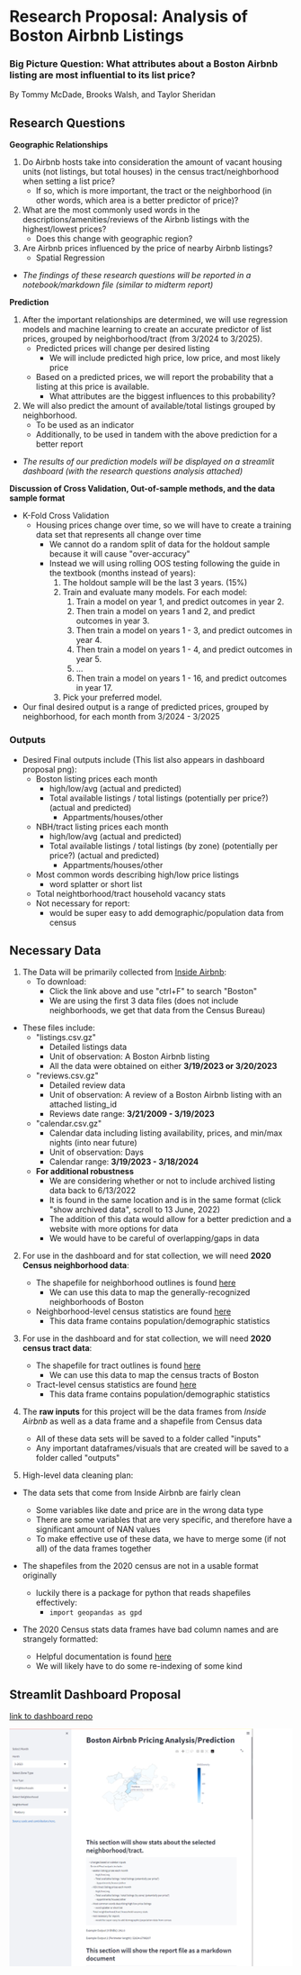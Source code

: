 # Research Proposal: Analysis of Boston Airbnb Listings
### Big Picture Question: What attributes about a Boston Airbnb listing are most influential to its list price?

By Tommy McDade, Brooks Walsh, and Taylor Sheridan

## Research Questions

**Geographic Relationships**
1. Do Airbnb hosts take into consideration the amount of vacant housing units (not listings, but total houses) in the census tract/neighborhood when setting a list price?
    - If so, which is more important, the tract or the neighborhood (in other words, which area is a better predictor of price)?
2. What are the most commonly used words in the descriptions/amenities/reviews of the Airbnb listings with the highest/lowest prices?
    - Does this change with geographic region?
3. Are Airbnb prices influenced by the price of nearby Airbnb listings?
    - Spatial Regression
    
- *The findings of these research questions will be reported in a notebook/markdown file (similar to midterm report)*

**Prediction**
1. After the important relationships are determined, we will use regression models and machine learning to create an accurate predictor of list prices, grouped by neighborhood/tract (from 3/2024 to 3/2025). 
    - Predicted prices will change per desired listing
        - We will include predicted high price, low price, and most likely price
    - Based on a predicted prices, we will report the probability that a listing at this price is available.
        - What attributes are the biggest influences to this probability?
2. We will also predict the amount of available/total listings grouped by neighborhood.
    - To be used as an indicator
    - Additionally, to be used in tandem with the above prediction for a better report

- *The results of our prediction models will be displayed on a streamlit dashboard (with the research questions analysis attached)*

**Discussion of Cross Validation, Out-of-sample methods, and the data sample format**
- K-Fold Cross Validation
    - Housing prices change over time, so we will have to create a training data set that represents all change over time
        - We cannot do a random split of data for the holdout sample because it will cause "over-accuracy"
        - Instead we will using rolling OOS testing following the guide in the textbook (months instead of years):
            1. The holdout sample will be the last 3 years. (15%)
            2. Train and evaluate many models. For each model:
                1. Train a model on year 1, and predict outcomes in year 2.
                2. Then train a model on years 1 and 2, and predict outcomes in year 3.
                3. Then train a model on years 1 - 3, and predict outcomes in year 4.
                4. Then train a model on years 1 - 4, and predict outcomes in year 5.
                5. ...
                6. Then train a model on years 1 - 16, and predict outcomes in year 17.
            3. Pick your preferred model.
- Our final desired output is a range of predicted prices, grouped by neighborhood, for each month from 3/2024 - 3/2025

### Outputs
- Desired Final outputs include (This list also appears in dashboard proposal png):
    - Boston listing prices each month
         - high/low/avg (actual and predicted)
         - Total available listings / total listings (potentially per price?) (actual and predicted)
             - Appartments/houses/other
    - NBH/tract listing prices each month
         - high/low/avg (actual and predicted)
         - Total available listings / total listings (by zone) (potentially per price?) (actual and predicted)
              - Appartments/houses/other
    - Most common words describing high/low price listings
         - word splatter or short list
    - Total neightborhood/tract household vacancy stats
    - Not necessary for report:
         - would be super easy to add demographic/population data from census


## Necessary Data

1. The Data will be primarily collected from [Inside Airbnb](http://insideairbnb.com/get-the-data/):
    - To download:
        - Click the link above and use "ctrl+F" to search "Boston"
        - We are using the first 3 data files (does not include neighborhoods, we get that data from the Census Bureau)
- These files include:
    - "listings.csv.gz"
        - Detailed listings data
        - Unit of observation: A Boston Airbnb listing
        - All the data were obtained on either **3/19/2023 or 3/20/2023**
    - "reviews.csv.gz"
        - Detailed review data
        - Unit of observation: A review of a Boston Airbnb listing with an attached listing_id
        - Reviews date range: **3/21/2009 - 3/19/2023**
    - "calendar.csv.gz"
        - Calendar data including listing availability, prices, and min/max nights (into near future)
        - Unit of observation: Days
        - Calendar range: **3/19/2023 - 3/18/2024**
    - **For additional robustness**
        - We are considering whether or not to include archived listing data back to 6/13/2022
        - It is found in the same location and is in the same format (click "show archived data", scroll to 13 June, 2022)
        - The addition of this data would allow for a better prediction and a website with more options for data
        - We would have to be careful of overlapping/gaps in data
        

2. For use in the dashboard and for stat collection, we will need **2020 Census neighborhood data**:
    - The shapefile for neighborhood outlines is found [here](https://data.boston.gov/dataset/census-2020-block-group-neighborhoods/resource/ed89fab7-aa21-42ce-874b-1b4971ab50fb)
        - We can use this data to map the generally-recognized neighborhoods of Boston
    - Neighborhood-level census statistics are found [here](https://data.boston.gov/dataset/2020-census-for-boston/resource/5800a0a2-6acd-41a3-9fe0-1bf7b038750d)
        - This data frame contains population/demographic statistics

3. For use in the dashboard and for stat collection, we will need **2020 census tract data**:
    - The shapefile for tract outlines is found [here](https://data.boston.gov/dataset/census-2020-tracts)
        - We can use this data to map the census tracts of Boston
    - Tract-level census statistics are found [here](https://data.boston.gov/dataset/2020-census-for-boston/resource/013aba13-5985-4067-bba4-a8d3ca9a34ac)
        - This data frame contains population/demographic statistics


4. The **raw inputs** for this project will be the data frames from *Inside Airbnb* as well as a data frame and a shapefile from Census data
    - All of these data sets will be saved to a folder called "inputs"
    - Any important dataframes/visuals that are created will be saved to a folder called "outputs"

5. High-level data cleaning plan:
- The data sets that come from Inside Airbnb are fairly clean
    - Some variables like date and price are in the wrong data type
    - There are some variables that are very specific, and therefore have a significant amount of NAN values
    - To make effective use of these data, we have to merge some (if not all) of the data frames together
    
- The shapefiles from the 2020 census are not in a usable format originally
    - luckily there is a package for python that reads shapefiles effectively:
        - ```import geopandas as gpd```

- The 2020 Census stats data frames have bad column names and are strangely formatted:
    - Helpful documentation is found [here](https://www2.census.gov/programs-surveys/decennial/2020/technical-documentation/complete-tech-docs/summary-file/2020Census_PL94_171Redistricting_StatesTechDoc_English.pdf)
    - We will likely have to do some re-indexing of some kind

## Streamlit Dashboard Proposal 
[link to dashboard repo](https://github.com/Brooks377/SSLS_dashboard)

![](final_project_dashboard_proposal_2.0.png)
